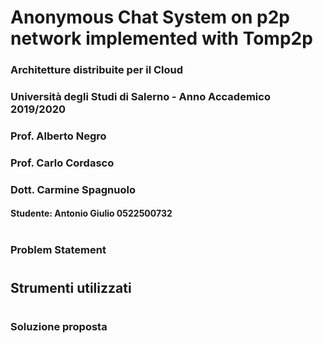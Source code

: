 # Anonymous Chat System on p2p network implemented with Tomp2p
### Architetture distribuite per il Cloud
### Università degli Studi di Salerno - Anno Accademico 2019/2020
### Prof. Alberto Negro
### Prof. Carlo Cordasco
### Dott. Carmine Spagnuolo
#### Studente: Antonio Giulio 0522500732
# 
### Problem Statement

# 
## Strumenti utilizzati


# 
### Soluzione proposta
